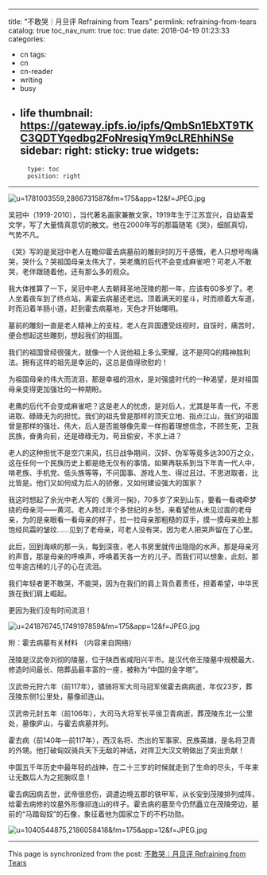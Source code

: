 
---
title: "不敢哭︱月旦评 Refraining from Tears"
permlink: refraining-from-tears
catalog: true
toc_nav_num: true
toc: true
date: 2018-04-19 01:23:33
categories:
- cn
tags:
- cn
- cn-reader
- writing
- busy
- life
thumbnail: https://gateway.ipfs.io/ipfs/QmbSn1EbXT9TKC3QDTYqedbg2FoNresiqYm9cLREhhiNSe
sidebar:
    right:
        sticky: true
widgets:
    -
        type: toc
        position: right
---


![u=1781003559,2866731587&fm=175&app=12&f=JPEG.jpg](https://gateway.ipfs.io/ipfs/QmbSn1EbXT9TKC3QDTYqedbg2FoNresiqYm9cLREhhiNSe)

吴冠中（1919-2010），当代著名画家兼散文家，1919年生于江苏宜兴，自幼喜爱文学，写了大量情真意切的散文。他在2000年写的那篇随笔《哭》，细腻真切，气势不凡。

《哭》写的是吴冠中老人在瞻仰霍去病墓前的雕刻时的万千感慨，老人只想号啕痛哭，哭什么？哭祖国母亲太伟大了，哭老鹰的后代不会变成麻雀吧？可老人不敢哭，老伴跟随着他，还有那么多的观众。

我大体推算了一下，吴冠中老人去朝拜圣地茂陵的那一年，应该有60多岁了。老人坐着夜车到了终点站，离霍去病墓还老远。顶着满天的星斗，时而顺着大车道，时而沿着羊肠小道，赶到霍去病墓地，天色才开始曙明。

墓前的雕刻一直是老人精神上的支柱，老人在异国遭受歧视时，自馁时，痛苦时，便会想起这些雕刻，想起我们的祖国。

我们的祖国曾经很强大，就像一个人说他祖上多么荣耀，这不是阿Q的精神胜利法。拥有这样的祖先是幸运的，这总是值得欣慰的！

为祖国母亲的伟大而流泪，那是幸福的泪水，是对强盛时代的一种渴望，是对祖国母亲变得更加强壮的一种期盼。

老鹰的后代不会变成麻雀吧？这是老人的忧虑，是对后人，尤其是年青一代，不思进取、碌碌无为的担忧。我们的祖先曾是那样的顶天立地、指点江山，我们的祖国曾是那样的强壮、伟大，后人是否能够像先辈一样抱着理想信念，不顾生死，卫我民族，奋勇向前，还是碌碌无为，苟且偷安，不求上进？

老人的这种担忧不是空穴来风，抗日战争期间，汉奸、伪军等竟多达300万之众，这在任何一个民族历史上都是绝无仅有的事情。如果再联系到当下年青一代人中，啃老族、手机党、低头族等等，不问国事、游戏人生、得过且过、不思进取者，比比皆是。他们又如何成为后人的骄傲，又如何建设强大的国家？

我这时想起了余光中老人写的《黄河一掬》，70多岁了来到山东，要看一看魂牵梦绕的母亲河——黄河。老人跨过半个多世纪的乡愁，来看望他从未见过面的老母亲，为的是亲眼看一看母亲的样子，拉一拉母亲那粗糙的双手，摸一摸母亲脸上那饱经风霜的皱纹……见到了老母亲，可老人没有哭，因为老人把哭声留在了心里。

此后，回到海峡的那一头，每到深夜，老人书房里就传出隐隐的水声。那是母亲河的声音，那是母亲的呼唤声，呼唤着天各一方的儿子。而我们可以想象，此刻，那位年逾古稀的儿子的心在流泪。

我们年轻者更不敢哭，不能哭，因为在我们的肩上背负着责任，担着希望，中华民族在我们肩上崛起。

更因为我们没有时间流泪！

![u=241876745,1749197859&fm=175&app=12&f=JPEG.jpg](https://gateway.ipfs.io/ipfs/QmfZA2tv7t1GB9renAcpfEAHTG8G4k3SnQHG7yAf3C6fx7)

附：霍去病墓有关材料 （内容来自网络）

茂陵是汉武帝刘彻的陵墓，位于陕西省咸阳兴平市。是汉代帝王陵墓中规模最大、修造时间最长、陪葬品最丰富的一座，被称为“中国的金字塔”。 

汉武帝元狩六年（前117年），骠骑将军大司马冠军侯霍去病病逝，年仅23岁，葬茂陵东侧1公里处，墓像祁连山。

汉武帝元封五年（前106年），大司马大将军长平侯卫青病逝，葬茂陵东北一公里处，墓像庐山，与霍去病墓并列。

霍去病（前140年—前117年），西汉名将、杰出的军事家、民族英雄，是名将卫青的外甥。他打破匈奴骑兵天下无敌的神话，对捍卫大汉文明做出了突出贡献！

中国五千年历史中最年轻的战神，在二十三岁的时候就走到了生命的尽头，千年来让无数后人为之扼腕叹息！

霍去病因病去世，武帝很悲伤，调遣边境五郡的铁甲军，从长安到茂陵排列成阵，给霍去病修的坟墓外形像祁连山的样子。霍去病的墓至今仍然矗立在茂陵旁边，墓前的“马踏匈奴”的石像，象征着他为国家立下的不朽功勋。

![u=1040544875,2186058418&fm=175&app=12&f=JPEG.jpg](https://gateway.ipfs.io/ipfs/QmToS8iik4evbcfKGHQ9LssZ2fcU7DGjEZKvBSQ8wPojUw)



- - -

This page is synchronized from the post: [不敢哭︱月旦评 Refraining from Tears](https://steemit.com/@bring/refraining-from-tears)
